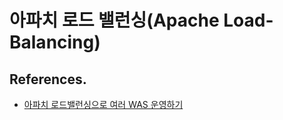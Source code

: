 # 아파치 로드 밸런싱(Apache Load-Balancing)

## References.

- [아파치 로드밸런싱으로 여러 WAS 운영하기](https://taetaetae.github.io/2019/08/04/apache-load-balancing/)
